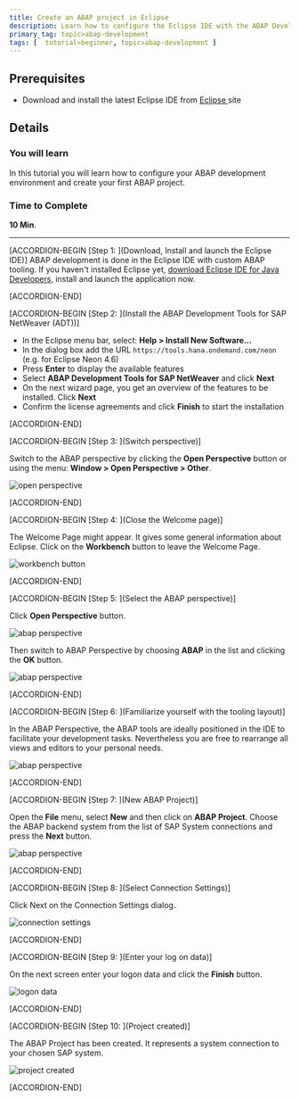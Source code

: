 ```yaml
---
title: Create an ABAP project in Eclipse
description: Learn how to configure the Eclipse IDE with the ABAP Development Tools for SAP NetWeaver (ADT) and create an ABAP project
primary_tag: topic>abap-development
tags: [  tutorial>beginner, topic>abap-development ]
---
```


## Prerequisites  
 - Download and install the latest Eclipse IDE from [Eclipse ](http://www.eclipse.org/) site

## Details
### You will learn  
In this tutorial you will learn how to configure your ABAP development environment and create your first ABAP project.

### Time to Complete
**10 Min**.

---

[ACCORDION-BEGIN [Step 1: ](Download, Install and launch the Eclipse IDE)]
ABAP development is done in the Eclipse IDE with custom ABAP tooling. If you haven't installed Eclipse yet, [download Eclipse IDE for Java Developers](http://www.eclipse.org/), install and launch the application now.


[ACCORDION-END]

[ACCORDION-BEGIN [Step 2: ](Install the ABAP Development Tools for SAP NetWeaver (ADT))]

 - In the Eclipse menu bar, select: **Help > Install New Software...**
 - In the dialog box add the URL `https://tools.hana.ondemand.com/neon` (e.g. for Eclipse Neon 4.6)
 - Press **Enter** to display the available features
 - Select **ABAP Development Tools for SAP NetWeaver** and click **Next**
 - On the next wizard page, you get an overview of the features to be installed. Click **Next**
 - Confirm the license agreements and click **Finish** to start the installation


[ACCORDION-END]


[ACCORDION-BEGIN [Step 3: ](Switch perspective)]

Switch to the ABAP perspective by clicking the **Open Perspective** button or using the menu: **Window > Open Perspective > Other**.

![open perspective](abap-01-3.png)


[ACCORDION-END]

[ACCORDION-BEGIN [Step 4: ](Close the Welcome page)]

The Welcome Page might appear. It gives some general information about Eclipse. Click on the **Workbench** button to leave the Welcome Page.

![workbench button](abap-01-4.png)


[ACCORDION-END]

[ACCORDION-BEGIN [Step 5: ](Select the ABAP perspective)]

Click **Open Perspective** button.

![abap perspective](abap-01-5a.png)

Then switch to ABAP Perspective by choosing **ABAP** in the list and clicking the **OK** button.

![abap perspective](abap-01-5b.png)


[ACCORDION-END]

[ACCORDION-BEGIN [Step 6: ](Familiarize yourself with the tooling layout)]

In the ABAP Perspective, the ABAP tools are ideally positioned in the IDE to facilitate your development tasks. Nevertheless you are free to rearrange all views and editors to your personal needs.

![abap perspective](abap-01-6.png)


[ACCORDION-END]

[ACCORDION-BEGIN [Step 7: ](New ABAP Project)]

Open the **File** menu, select **New** and then click on **ABAP Project**. Choose the ABAP backend system from the list of SAP System connections and press the **Next** button.

![abap perspective](abap-01-7.png)


[ACCORDION-END]

[ACCORDION-BEGIN [Step 8: ](Select Connection Settings)]

Click Next on the Connection Settings dialog.

![connection settings](abap-01-8.png)


[ACCORDION-END]

[ACCORDION-BEGIN [Step 9: ](Enter your log on data)]

On the next screen enter your logon data and click the **Finish** button.

![logon data](abap-01-9.png)


[ACCORDION-END]

[ACCORDION-BEGIN [Step 10: ](Project created)]

The ABAP Project has been created. It represents a system connection to your chosen SAP system.

![project created](abap-01-10.png)


[ACCORDION-END]
